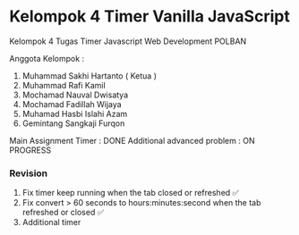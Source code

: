 # Kelompok 4 Timer Vanilla JavaScript
Kelompok 4 Tugas Timer Javascript Web Development POLBAN

Anggota Kelompok : 
1. Muhammad Sakhi Hartanto ( Ketua ) 
2. Muhammad Rafi Kamil 
3. Mochamad Nauval Dwisatya
4. Mochamad Fadillah Wijaya
5. Muhamad Hasbi Islahi Azam
6. Gemintang Sangkaji Furqon

Main Assignment Timer : DONE
Additional advanced problem : ON PROGRESS
### Revision
1. Fix timer keep running when the tab closed or refreshed ✅ 
2. Fix convert > 60 seconds to hours:minutes:second when the tab refreshed or closed ✅
3. Additional timer